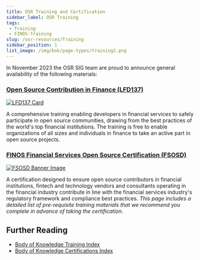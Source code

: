 ```yaml
---
title: OSR Training and Certification
sidebar_label: OSR Training
tags:
 - Training
 - FINOS-Training
slug: /osr-resources/Training
sidebar_position: 1
list_image: /img/bok/page-types/training2.png
---
```


In November 2023 the OSR SIG team are proud to announce general availability of the following materials:

### [Open Source Contribution in Finance (LFD137)](../bok/Training/LFD137-Contribution-In-Finance)

[![LFD137 Card](/img/bok/training/Training_LFD137_102034.png)](https://training.linuxfoundation.org/training/open-source-contribution-in-finance-lfd137/)

A comprehensive training enabling developers in financial services to safely participate in open source communities, drawing from the best practices of the world's top financial institutions. The training is free to enable organizations of all sizes and individuals in finance to take an active part in open source projects.

### [FINOS Financial Services Open Source Certification (FSOSD)](../bok/Certifications/FSOSD)

[![FSOSD Banner Image](/img/bok/training/Training_CertLaunch_FSOSD.png)](https://training.linuxfoundation.org/certification/finos-open-source-developer-fsosd/)

A certification designed to ensure open source contributors in financial institutions, fintech and technology vendors and consultants operating in the financial industry contribute in line with the financial services industry's regulatory framework and compliance best practices.  _This page includes a detailed list of pre-requisite training materials that we recommend you complete in advance of taking the certification_.

## Further Reading
 
- [Body of Knowledge Training Index](../bok/Training/Introduction)
- [Body of Knowledge Certifications Index](../bok/Certifications/Introduction)

